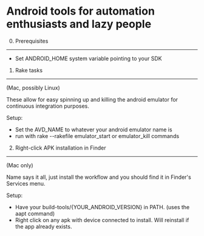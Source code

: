 Android tools for automation enthusiasts and lazy people
========================================================

0. Prerequisites
----------------

- Set ANDROID_HOME system variable pointing to your SDK


1. Rake tasks
-------------

(Mac, possibly Linux)

These allow for easy spinning up and killing the android emulator for continuous integration purposes.

Setup:

- Set the AVD_NAME to whatever your android emulator name is
- run with rake --rakefile emulator_start or emulator_kill commands

2. Right-click APK installation in Finder
-----------------------------------------

(Mac only)

Name says it all, just install the workflow and you should find it in Finder's Services menu.

Setup:

- Have your build-tools/{YOUR_ANDROID_VERSION} in PATH. (uses the aapt command)
- Right click on any apk with device connected to install. Will reinstall if the app already exists.











